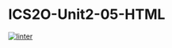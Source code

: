 # ICS2O-Unit2-05-HTML
[![linter](https://github.com/Alice-Qiao/ICS2O-Unit2-05-HTML/workflows/linter/badge.svg)](https://github.com/marketplace/actions/super-linter)
